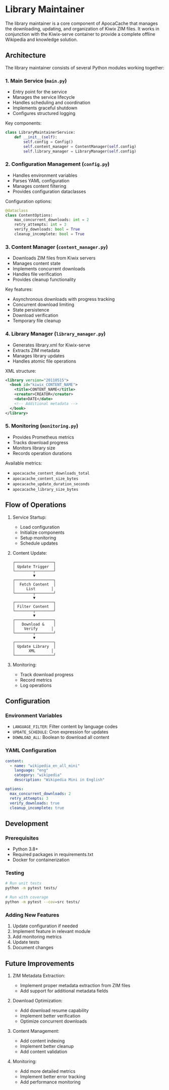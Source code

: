 # Library Maintainer

The library maintainer is a core component of ApocaCache that manages the downloading, updating, and organization of Kiwix ZIM files. It works in conjunction with the Kiwix-serve container to provide a complete offline Wikipedia and knowledge solution.

## Architecture

The library maintainer consists of several Python modules working together:

### 1. Main Service (`main.py`)
- Entry point for the service
- Manages the service lifecycle
- Handles scheduling and coordination
- Implements graceful shutdown
- Configures structured logging

Key components:
```python
class LibraryMaintainerService:
    def __init__(self):
        self.config = Config()
        self.content_manager = ContentManager(self.config)
        self.library_manager = LibraryManager(self.config)
```

### 2. Configuration Management (`config.py`)
- Handles environment variables
- Parses YAML configuration
- Manages content filtering
- Provides configuration dataclasses

Configuration options:
```python
@dataclass
class ContentOptions:
    max_concurrent_downloads: int = 2
    retry_attempts: int = 3
    verify_downloads: bool = True
    cleanup_incomplete: bool = True
```

### 3. Content Manager (`content_manager.py`)
- Downloads ZIM files from Kiwix servers
- Manages content state
- Implements concurrent downloads
- Handles file verification
- Provides cleanup functionality

Key features:
- Asynchronous downloads with progress tracking
- Concurrent download limiting
- State persistence
- Download verification
- Temporary file cleanup

### 4. Library Manager (`library_manager.py`)
- Generates library.xml for Kiwix-serve
- Extracts ZIM metadata
- Manages library updates
- Handles atomic file operations

XML structure:
```xml
<library version="20110515">
  <book id="kiwix_CONTENT_NAME">
    <title>CONTENT_NAME</title>
    <creator>CREATOR</creator>
    <date>DATE</date>
    <!-- Additional metadata -->
  </book>
</library>
```

### 5. Monitoring (`monitoring.py`)
- Provides Prometheus metrics
- Tracks download progress
- Monitors library size
- Records operation durations

Available metrics:
- `apocacache_content_downloads_total`
- `apocacache_content_size_bytes`
- `apocacache_update_duration_seconds`
- `apocacache_library_size_bytes`

## Flow of Operations

1. Service Startup:
   - Load configuration
   - Initialize components
   - Setup monitoring
   - Schedule updates

2. Content Update:
   ```
   ┌─────────────────┐
   │ Update Trigger  │
   └────────┬────────┘
            ▼
   ┌─────────────────┐
   │  Fetch Content  │
   │     List       │
   └────────┬────────┘
            ▼
   ┌─────────────────┐
   │ Filter Content  │
   └────────┬────────┘
            ▼
   ┌─────────────────┐
   │   Download &    │
   │    Verify      │
   └────────┬────────┘
            ▼
   ┌─────────────────┐
   │ Update Library  │
   │      XML       │
   └─────────────────┘
   ```

3. Monitoring:
   - Track download progress
   - Record metrics
   - Log operations

## Configuration

### Environment Variables
- `LANGUAGE_FILTER`: Filter content by language codes
- `UPDATE_SCHEDULE`: Cron expression for updates
- `DOWNLOAD_ALL`: Boolean to download all content

### YAML Configuration
```yaml
content:
  - name: "wikipedia_en_all_mini"
    language: "eng"
    category: "wikipedia"
    description: "Wikipedia Mini in English"

options:
  max_concurrent_downloads: 2
  retry_attempts: 3
  verify_downloads: true
  cleanup_incomplete: true
```

## Development

### Prerequisites
- Python 3.8+
- Required packages in requirements.txt
- Docker for containerization

### Testing
```bash
# Run unit tests
python -m pytest tests/

# Run with coverage
python -m pytest --cov=src tests/
```

### Adding New Features
1. Update configuration if needed
2. Implement feature in relevant module
3. Add monitoring metrics
4. Update tests
5. Document changes

## Future Improvements

1. ZIM Metadata Extraction:
   - Implement proper metadata extraction from ZIM files
   - Add support for additional metadata fields

2. Download Optimization:
   - Add download resume capability
   - Implement better verification
   - Optimize concurrent downloads

3. Content Management:
   - Add content indexing
   - Implement better cleanup
   - Add content validation

4. Monitoring:
   - Add more detailed metrics
   - Implement better error tracking
   - Add performance monitoring 